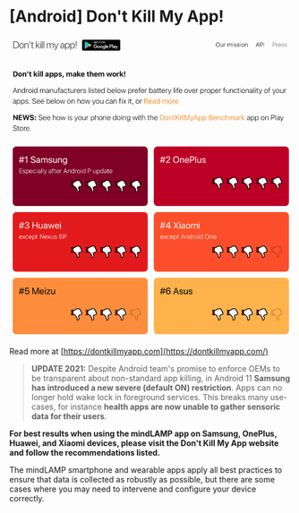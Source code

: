 # [Android] Don't Kill My App!

![](assets/Screen_Shot_2021-02-19_at_8.21.21_AM.png)

Read more at [https://dontkillmyapp.com](https://dontkillmyapp.com/)

> **UPDATE 2021:** Despite Android team's promise to enforce OEMs to be transparent about non-standard app killing, in Android 11 **Samsung has introduced a new severe (default ON) restriction**. Apps can no longer hold wake lock in foreground services. This breaks many use-cases, for instance **health apps are now unable to gather sensoric data for their users**.

**For best results when using the mindLAMP app on Samsung, OnePlus, Huawei, and Xiaomi devices, please visit the Don't Kill My App website and follow the recommendations listed.** 

The mindLAMP smartphone and wearable apps apply all best practices to ensure that data is collected as robustly as possible, but there are some cases where you may need to intervene and configure your device correctly.
